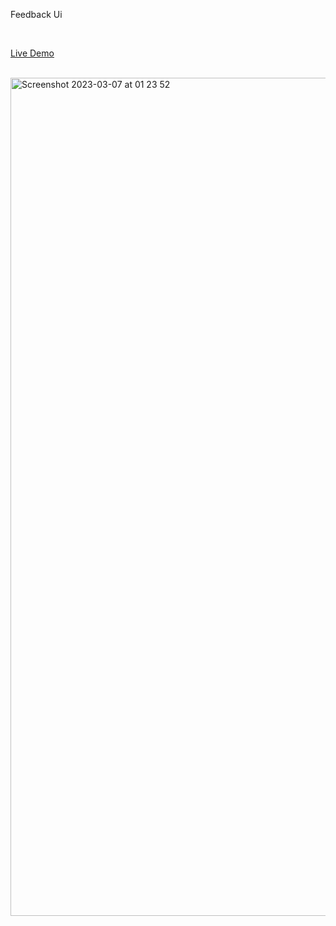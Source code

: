 Feedback Ui

<br>


<a target="_blank" href="https://feedback-ui-arasaltug.netlify.app/">Live Demo</a>

<br>

<img width="1341" alt="Screenshot 2023-03-07 at 01 23 52" src="https://user-images.githubusercontent.com/90329517/223257995-a54ae1a0-b0e5-4b7f-9885-4201bef78aed.png">
